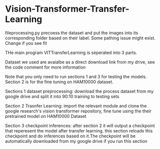 # Vision-Transformer-Transfer-Learning

fileprocessing.py precoess the dataset and put the images into its corresponding folder based on their label.
Some pathing issue might exist. Change if you see fit



THe main program VITTransferLearning is seperated into 3 parts.

Dataset we used are avaialbe as a direct download link from my drive, see the code comment for more information

Note that you only need to run sections 1 and 3 for testing the models. Section 2 is for the fine tuning on HAM10000 dataset.

Sections 1 dataset preprocessing: download the process dataset from my google drive and split it into 90:10 training to testing sets

Section 2 Trasnfer Learning: import the relevant module and clone the google research's vision transformer repository, fine tune using the their pretrained model on HAM10000 Dataset

Section 3 checkpoint inferences: after section 2 it will output a checkpoint that reperesent the model after transfer learning. this section reloads this checkpoint and do inferences based on it.The checkpoint will be automatically downloaded from my google drive if you run this section 
